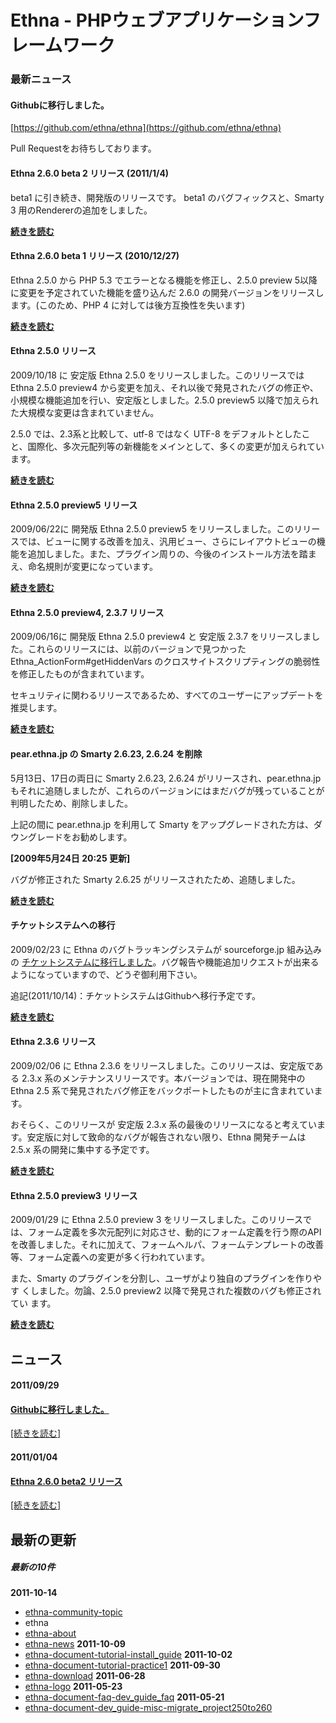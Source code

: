 #  Ethna - PHPウェブアプリケーションフレームワーク</title>

### 最新ニュース [](ethna.html#yb7257a2 "yb7257a2")

#### Githubに移行しました。 [](ethna.html#he156524 "he156524")

[https://github.com/ethna/ethna](https://github.com/ethna/ethna)

Pull Requestをお待ちしております。

#### Ethna 2.6.0 beta 2 リリース (2011/1/4) [](ethna.html#m9d7d471 "m9d7d471")

beta1 に引き続き、開発版のリリースです。 beta1 のバグフィックスと、Smarty 3 用のRendererの追加をしました。

**[続きを読む](ethna-news.html#xd551db6)**

#### Ethna 2.6.0 beta 1 リリース (2010/12/27) [](ethna.html#p09ad386 "p09ad386")

Ethna 2.5.0 から PHP 5.3 でエラーとなる機能を修正し、2.5.0 preview 5以降に変更を予定されていた機能を盛り込んだ 2.6.0 の開発バージョンをリリースします。(このため、PHP 4 に対しては後方互換性を失います)

**[続きを読む](ethna-news.html#n9c6a2e9)**

#### Ethna 2.5.0 リリース [](ethna.html#p79e67af "p79e67af")

2009/10/18 に 安定版 Ethna 2.5.0 をリリースしました。このリリースでは Ethna 2.5.0 preview4 から変更を加え、それ以後で発見されたバグの修正や、小規模な機能追加を行い、安定版としました。2.5.0 preview5 以降で加えられた大規模な変更は含まれていません。

2.5.0 では、2.3系と比較して、utf-8 ではなく UTF-8 をデフォルトとしたこと、国際化、多次元配列等の新機能をメインとして、多くの変更が加えられています。

**[続きを読む](ethna-news.html#p79e67af)**

#### Ethna 2.5.0 preview5 リリース [](ethna.html#qebca270 "qebca270")

2009/06/22に 開発版 Ethna 2.5.0 preview5 をリリースしました。このリリースでは、ビューに関する改善を加え、汎用ビュー、さらにレイアウトビューの機能を追加しました。また、プラグイン周りの、今後のインストール方法を踏まえ、命名規則が変更になっています。

**[続きを読む](ethna-news.html#xb3f8aed)**

#### Ethna 2.5.0 preview4, 2.3.7 リリース [](ethna.html#u424a1df "u424a1df")

2009/06/16に 開発版 Ethna 2.5.0 preview4 と 安定版 2.3.7 をリリースしました。これらのリリースには、以前のバージョンで見つかった Ethna\_ActionForm#getHiddenVars のクロスサイトスクリプティングの脆弱性を修正したものが含まれています。

セキュリティに関わるリリースであるため、すべてのユーザーにアップデートを推奨します。

**[続きを読む](ethna-news.html#ta965441)**

#### pear.ethna.jp の Smarty 2.6.23, 2.6.24 を削除 [](ethna.html#r7643cb9 "r7643cb9")

5月13日、17日の両日に Smarty 2.6.23, 2.6.24 がリリースされ、pear.ethna.jp もそれに追随しましたが、これらのバージョンにはまだバグが残っていることが判明したため、削除しました。

上記の間に pear.ethna.jp を利用して Smarty をアップグレードされた方は、ダウングレードをお勧めします。

**[2009年5月24日 20:25 更新]**

バグが修正された Smarty 2.6.25 がリリースされたため、追随しました。

**[続きを読む](ethna-news.html#uc3af8e4)**

#### チケットシステムへの移行 [](ethna.html#b4782f09 "b4782f09")

2009/02/23 に Ethna のバグトラッキングシステムが sourceforge.jp 組み込みの [チケットシステムに移行しました](http://sourceforge.jp/projects/ethna/ticket/)。バグ報告や機能追加リクエストが出来るようになっていますので、どうぞ御利用下さい。

追記(2011/10/14)：チケットシステムはGithubへ移行予定です。

**[続きを読む](ethna-news.html#q291372e)**

#### Ethna 2.3.6 リリース [](ethna.html#k1bbe0c7 "k1bbe0c7")

2009/02/06 に Ethna 2.3.6 をリリースしました。このリリースは、安定版である 2.3.x 系のメンテナンスリリースです。本バージョンでは、現在開発中の Ethna 2.5 系で発見されたバグ修正をバックポートしたものが主に含まれています。

おそらく、このリリースが 安定版 2.3.x 系の最後のリリースになると考えています。安定版に対して致命的なバグが報告されない限り、Ethna 開発チームは 2.5.x 系の開発に集中する予定です。

**[続きを読む](ethna-news.html#o0a65514)**

#### Ethna 2.5.0 preview3 リリース [](ethna.html#f835daa5 "f835daa5")

2009/01/29 に Ethna 2.5.0 preview 3 をリリースしました。このリリースでは、フォーム定義を多次元配列に対応させ、動的にフォーム定義を行う際のAPIを改善しました。それに加えて、フォームヘルパ、フォームテンプレートの改善等、フォーム定義への変更が多く行われています。

また、Smarty のプラグインを分割し、ユーザがより独自のプラグインを作りやす くしました。勿論、2.5.0 preview2 以降で発見された複数のバグも修正されてい ます。

**[続きを読む](ethna-news.html#o0a65514)**

<!-- ??END id:body -->
<!-- ??BEGIN id:summary --><!-- ??END id:note -->
<!-- ??BEGIN id:trackback -->
<!-- ?? END id:trackback --><!-- ?? END id:attach -->
<!-- ?? END id:summary -->
<!-- ??END id:content -->
<!-- ?? END id:wrap_content --><!-- ??sidebar?? ========================================================== -->
<!-- ??BEGIN id:wrap_sidebar -->

<!-- ??BEGIN id:search_form -->

## ニュース

#### 2011/09/29

#### [Githubに移行しました。](ethna-news.html#h7acbdfb)

 [[続きを読む]](ethna-news.html#h7acbdfb)

#### 2011/01/04

#### [Ethna 2.6.0 beta2 リリース](ethna-news.html#xd551db6)

 [[続きを読む]](ethna-news.html#xd551db6)

<!-- END id:latest_news -->
<!-- ??BEGIN id:latest_news -->

## 最新の更新

##### 最新の10件

**2011-10-14**
- [ethna-community-topic](ethna-community-topic.html "ethna-community-topic (11d)")
- ethna
- [ethna-about](ethna-about.html "ethna-about (11d)")
- [ethna-news](ethna-news.html "ethna-news (11d)")
**2011-10-09**
- [ethna-document-tutorial-install\_guide](ethna-document-tutorial-install_guide.html "ethna-document-tutorial-install\_guide (16d)")
**2011-10-02**
- [ethna-document-tutorial-practice1](ethna-document-tutorial-practice1.html "ethna-document-tutorial-practice1 (23d)")
**2011-09-30**
- [ethna-download](ethna-download.html "ethna-download (25d)")
**2011-06-28**
- [ethna-logo](ethna-logo.html "ethna-logo (119d)")
**2011-05-23**
- [ethna-document-faq-dev\_guide\_faq](ethna-document-faq-dev_guide_faq.html "ethna-document-faq-dev\_guide\_faq (155d)")
**2011-05-21**
- [ethna-document-dev\_guide-misc-migrate\_project250to260](ethna-document-dev_guide-misc-migrate_project250to260.html "ethna-document-dev\_guide-misc-migrate\_project250to260 (157d)")

